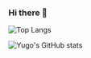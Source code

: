 ### Hi there 👋

![Top Langs](https://github-readme-stats.vercel.app/api/top-langs/?username=yugoccp&layout=compact&theme=dracula)

![Yugo's GitHub stats](https://github-readme-stats.vercel.app/api?username=yugoccp&show_icons=true&theme=dracula)
